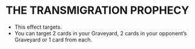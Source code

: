 
# THE TRANSMIGRATION PROPHECY

*   This effect targets.
*   You can target 2 cards in your Graveyard, 2 cards in your opponent’s Graveyard or 1 card from each.

  